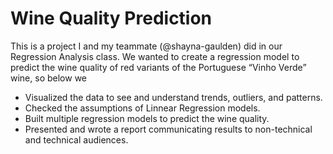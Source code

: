 # Wine Quality Prediction
This is a project I and my teammate (@shayna-gaulden) did in our Regression Analysis class. We wanted to create a regression model to predict the wine quality of red variants of the Portuguese “Vinho Verde” wine, so below we

* Visualized the data to see and understand trends, outliers, and patterns.
* Checked the assumptions of Linnear Regression models.
* Built multiple regression models to predict the wine quality.
* Presented and wrote a report communicating results to non-technical and technical audiences.

